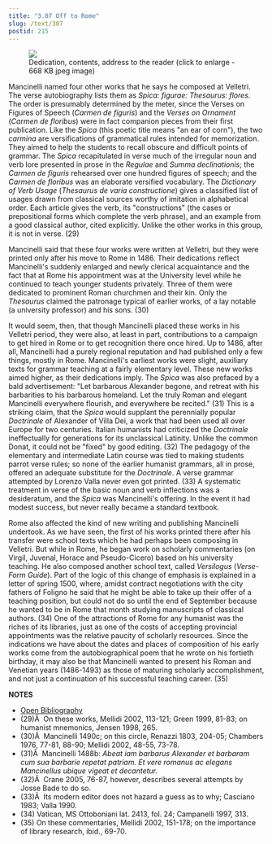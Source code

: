 ```yaml
---
title: "3.07 Off to Rome"
slug: /text/307
postid: 215
---
```

<p style="text-align: center;"></p>


<figure class="mkdn-figure">
    <div onClick="createLightbox('/images_full/3.00_Chapter_Three/Inc.5455,-Carmen-de-floribus-ad-Veliternos,-pg.1v-2r.jpg')" data="/images_full/0.00_Introduction/Wing-ZP-535.D175Negrotitle.jpg" class="mkdn-image-link" id="lbimage">
    <img class="mkdn-image" src="/images_full/3.00_Chapter_Three/Inc.5455,-Carmen-de-floribus-ad-Veliternos,-pg.1v-2r.jpg" />
    <figcaption class="mkdn-figcaption">Dedication, contents, address to the reader (click to enlarge - 668 KB jpeg image)</figcaption>
    </div>
</figure>

Mancinelli named four other works that he says he composed at Velletri. The verse autobiography lists them as *Spica: figurae: Thesaurus: flores*. The order is presumably determined by the meter, since the Verses on Figures of Speech (*Carmen de figuris*) and the *Verses on Ornament* (*Carmen de floribus*) were in fact companion pieces from their first publication. Like the *Spica* (this poetic title means "an ear of corn"), the two *carmina* are versifications of grammatical rules intended for memorization. They aimed to help the students to recall obscure and difficult points of grammar. The *Spica* recapitulated in verse much of the irregular noun and verb lore presented in prose in the *Regulae* and *Summa declinationis*; the *Carmen de figuris* rehearsed over one hundred figures of speech; and the *Carmen de floribus* was an elaborate versified vocabulary. The *Dictionary of Verb Usage* (*Thesaurus de varia constructione*) gives a classified list of usages drawn from classical sources worthy of imitation in alphabetical order. Each article gives the verb, its "constructions" (the cases or prepositional forms which complete the verb phrase), and an example from a good classical author, cited explicitly. Unlike the other works in this group, it is not in verse. (29)

Mancinelli said that these four works were written at Velletri, but they were printed only after his move to Rome in 1486. Their dedications reflect Mancinelli's suddenly enlarged and newly clerical acquaintance and the fact that at Rome his appointment was at the University level while he continued to teach younger students privately. Three of them were dedicated to prominent Roman churchmen and their kin. Only the *Thesaurus* claimed the patronage typical of earlier works, of a lay notable (a university professor) and his sons. (30)

It would seem, then, that though Mancinelli placed these works in his Velletri period, they were also, at least in part, contributions to a campaign to get hired in Rome or to get recognition there once hired. Up to 1486, after all, Mancinelli had a purely regional reputation and had published only a few things, mostly in Rome. Mancinelli's earliest works were slight, auxiliary texts for grammar teaching at a fairly elementary level. These new works aimed higher, as their dedications imply. The *Spica* was also prefaced by a bald advertisement: "Let barbarous Alexander begone, and retreat with his barbarities to his barbarous homeland. Let the truly Roman and elegant Mancinelli everywhere flourish, and everywhere be recited." (31) This is a striking claim, that the *Spica* would supplant the perennially popular *Doctrinale* of Alexander of Villa Dei, a work that had been used all over Europe for two centuries. Italian humanists had criticized the *Doctrinale* ineffectually for generations for its unclassical Latinity. Unlike the common Donat, it could not be "fixed" by good editing. (32) The pedagogy of the elementary and intermediate Latin course was tied to making students parrot verse rules; so none of the earlier humanist grammars, all in prose, offered an adequate substitute for the *Doctrinale*. A verse grammar attempted by Lorenzo Valla never even got printed. (33) A systematic treatment in verse of the basic noun and verb inflections was a desideratum, and the *Spica* was Mancinelli's offering. In the event it had modest success, but never really became a standard textbook.

Rome also affected the kind of new writing and publishing Mancinelli undertook. As we have seen, the first of his works printed there after his transfer were school texts which he had perhaps been composing in Velletri. But while in Rome, he began work on scholarly commentaries (on Virgil, Juvenal, Horace and Pseudo-Cicero) based on his university teaching. He also composed another school text, called *Versilogus* (*Verse-Form Guide*). Part of the logic of this change of emphasis is explained in a letter of spring 1500, where, amidst contract negotiations with the city fathers of Foligno he said that he might be able to take up their offer of a teaching position, but could not do so until the end of September because he wanted to be in Rome that month studying manuscripts of classical authors. (34) One of the attractions of Rome for any humanist was the riches of its libraries, just as one of the costs of accepting provincial appointments was the relative paucity of scholarly resources. Since the indications we have about the dates and places of composition of his early works come from the autobiographical poem that he wrote on his fortieth birthday, it may also be that Mancinelli wanted to present his Roman and Venetian years (1486-1493) as those of maturing scholarly accomplishment, and not just a continuation of his successful teaching career. (35)

**NOTES**
* [Open Bibliography](/bibliography.pdf)
* (29)Â  On these works, Mellidi 2002, 113-121; Green 1999, 81-83; on humanist mnemonics, Jensen 1998, 265.
* (30)Â  Mancinelli 1490c; on this circle, Renazzi 1803, 204-05; Chambers 1976, 77-81, 88-90; Mellidi 2002, 48-55, 73-78.
* (31)Â  Mancinelli 1488b: *Abeat iam barbarus Alexander et barbaram cum sua barbarie repetat patriam. Et vere romanus ac elegans Mancinellus ubique vigeat et decantetur.*
* (32)Â  Crane 2005, 76-87, however, describes several attempts by Josse Bade to do so.
* (33)Â  Its modern editor does not hazard a guess as to why; Casciano 1983; Valla 1990.
* (34) Vatican, MS Ottoboniani lat. 2413, fol. 24; Campanelli 1997, 313.
* (35) On these commentaries, Mellidi 2002, 151-178; on the importance of library research, ibid., 69-70.
